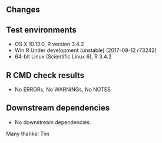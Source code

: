 ## Changes

## Test environments
* OS X 10.13.0, R version 3.4.2
* Win R Under development (unstable) (2017-09-12 r73242)
* 64-bit Linux (Scientific Linux 6), R 3.4.2

## R CMD check results
* No ERRORs, No WARNINGs, No NOTES

## Downstream dependencies
* No downstream dependencies.

Many thanks!
Tim